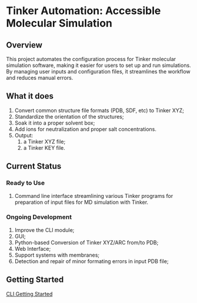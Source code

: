 
# Tinker Automation: Accessible Molecular Simulation

## Overview
This project automates the configuration process for Tinker molecular simulation software, making it easier for users to set up and run simulations. By managing user inputs and configuration files, it streamlines the workflow and reduces manual errors.

## What it does
1. Convert common structure file formats (PDB, SDF, etc) to Tinker XYZ;
1. Standardize the orientation of the structures;
1. Soak it into a proper solvent box;
1. Add ions for neutralization and proper salt concentrations.
1. Output:
    1. a Tinker XYZ file;
    1. a Tinker KEY file.

## Current Status

### Ready to Use
1. Command line interface streamlining various Tinker programs for preparation of input files for MD simulation with Tinker.

### Ongoing Development
1. Improve the CLI module;
1. GUI;
1. Python-based Conversion of Tinker XYZ/ARC from/to PDB;
1. Web Interface;
1. Support systems with membranes;
1. Detection and repair of minor formating errors in input PDB file;


## Getting Started

[CLI Getting Started](docs/CLI_GettingStarted.md)

